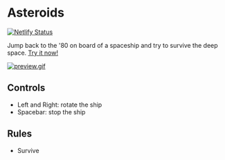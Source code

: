 # Asteroids

[![Netlify Status](https://api.netlify.com/api/v1/badges/11157af6-4bf4-4f1c-a572-faee83fd5bcd/deploy-status)](https://app.netlify.com/sites/asteroids-client/deploys)

Jump back to the '80 on board of a spaceship and try to survive the deep space. [Try it now!](https://asteroids-client.netlify.app/)

[![preview.gif](https://media.giphy.com/media/bvgScptnWIB8jWlSox/source.gif)](https://asteroids-client.netlify.app/)

## Controls

- Left and Right: rotate the ship
- Spacebar: stop the ship

## Rules

- Survive
